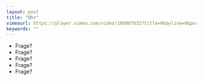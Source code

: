 ```yaml
---
layout: post
title: "Ohr"
vimeourl: https://player.vimeo.com/video/160987632?title=0&byline=0&portrait=0
keywords: ""
---
```

- Frage?
- Frage?
- Frage?
- Frage?
- Frage?





